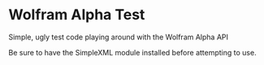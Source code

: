 # Wolfram Alpha Test

Simple, ugly test code playing around with the Wolfram Alpha API

Be sure to have the SimpleXML module installed before attempting to use.
